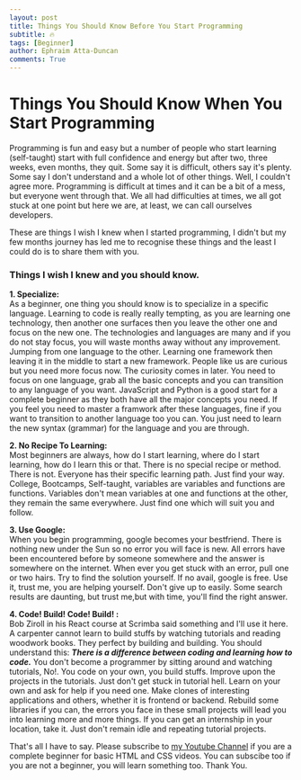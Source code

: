 ```yaml
---
layout: post
title: Things You Should Know Before You Start Programming
subtitle: 🔥
tags: [Beginner]
author: Ephraim Atta-Duncan
comments: True
---
```


# Things You Should Know When You Start Programming

Programming is fun and easy but a number of people who start learning (self-taught) start with full confidence and energy but after two, three weeks, even months, they quit. Some say it is difficult, others say it's plenty. Some say I don't understand and a whole lot of other things. Well, I couldn't agree more. Programming is difficult at times and it can be a bit of a mess, but everyone went through that. We all had difficulties at times, we all got stuck at one point but here we are, at least, we can call ourselves developers.

These are things I wish I knew when I started programming, I didn't but my few months journey has led me to recognise these things and the least I could do is to share them with you.

### Things I wish I knew and you should know.

**1. Specialize:**<br>
As a beginner, one thing you should know is to specialize in a specific language. Learning to code is really really tempting, as you are learning one technology, then another one surfaces then you leave the other one and focus on the new one. The technologies and languages are many and if you do not stay focus, you will waste months away without any improvement. Jumping from one language to the other. Learning one framework then leaving it in the middle to start a new framework. People like us are curious but you need more focus now. The curiosity comes in later. You need to focus on one language, grab all the basic concepts and you can transition to any language of you want. JavaScript and Python is a good start for a complete beginner as they both have all the major concepts you need. If you feel you need to master a framwork after these languages, fine if you want to transition to another language too you can. You just need to learn the new syntax (grammar) for the language and you are through.

**2. No Recipe To Learning:**<br> Most beginners are always, how do I start learning, where do I start learning, how do I learn this or that. There is no special recipe or method. There is not. Everyone has their specific learning path. Just find your way. College, Bootcamps, Self-taught, variables are variables and functions are functions. Variables don't mean variables at one and functions at the other, they remain the same everywhere. Just find one which will suit you and follow.

**3. Use Google:** <br> When you begin programming, google becomes your bestfriend. There is nothing new under the Sun so no error you will face is new. All errors have been encountered before by someone somewhere and the answer is somewhere on the internet. When ever you get stuck with an error, pull one or two hairs. Try to find the solution yourself. If no avail, google is free. Use it, trust me, you are helping yourself. Don't give up to easily. Some search results are daunting, but trust me,but with time, you'll find the right answer.

**4. Code! Build! Code! Build! :**<br>Bob Ziroll in his React course at Scrimba said something and I'll use it here. A carpenter cannot learn to build stuffs by watching tutorials and reading woodwork books. They perfect by building and building. You should understand this: **_There is a difference between coding and learning how to code._** You don't become a programmer by sitting around and watching tutorials, No!. You code on your own, you build stuffs. Improve upon the projects in the tutorials. Just don't get stuck in tutorial hell. Learn on your own and ask for help if you need one. Make clones of interesting applications and others, whether it is frontend or backend. Rebuild some libraries if you can, the errors you face in these small projects will lead you into learning more and more things. If you can get an internship in your location, take it. Just don't remain idle and repeating tutorial projects.

That's all I have to say. Please subscribe to [my Youtube Channel](http://www.youtube.com/user/UCVIa2KVkkEmWQANIV27WUuw) if you are a complete beginner for basic HTML and CSS videos. You can subscibe too if you are not a beginner, you will learn something too. Thank You.
